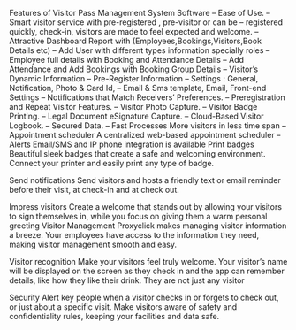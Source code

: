 Features of Visitor Pass Management System Software
  – Ease of Use.
  – Smart visitor service with pre-registered , pre-visitor or can be
  – registered quickly, check-in, visitors are made to feel expected and welcome.
  – Attractive Dashboard Report with (Employees,Bookings,Visitors,Book Details etc)
  – Add User with different types information specially roles
  – Employee full details with Booking and Attendance Details
  – Add Attendance and Add Bookings with Booking Group Details
  – Visitor’s Dynamic Information
  – Pre-Register Information
  – Settings : General, Notification, Photo & Card Id,
  – Email & Sms template, Email,  Front-end Settings
  – Notifications that Match Receivers’ Preferences.
  – Preregistration and Repeat Visitor Features.
  – Visitor Photo Capture.
  – Visitor Badge Printing.
  – Legal Document eSignature Capture.
  – Cloud-Based Visitor Logbook.
  – Secured Data.
  – Fast Processes More visitors in less time span
  – Appointment scheduler A centralized web-based appointment scheduler
  – Alerts Email/SMS and IP phone integration is available
Print badges
Beautiful sleek badges that create a safe and welcoming environment. Connect your printer and easily print any type of badge.

Send notifications
Send visitors and hosts a friendly text or email reminder before their visit, at check-in and at check out.

Impress visitors
Create a welcome that stands out by allowing your visitors to sign themselves in, while you focus on giving them a warm personal greeting
Visitor Management
Proxyclick makes managing visitor information a breeze. Your employees have access to the information they need, making visitor management smooth and easy.

Visitor recognition
Make your visitors feel truly welcome. Your visitor’s name will be displayed on the screen as they check in and the app can remember details, like how they like their drink. They are not just any visitor

Security
Alert key people when a visitor checks in or forgets to check out, or just about a specific visit. Make visitors aware of safety and confidentiality rules, keeping your facilities and data safe.

